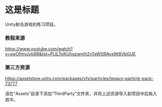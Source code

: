 # 这是标题

Unity射击游戏的练习项目。

### 教程来源

https://www.youtube.com/watch?v=swOfmyJvb98&list=PLtLToKUhgzwm1rZnTeWSRAyx9tl8VbGUE

### 第三方资源

https://assetstore.unity.com/packages/vfx/particles/legacy-particle-pack-73777

请在“Assets”目录下添加“ThirdParty”文件夹，并将上述资源导入到项目中后拖入其中。
